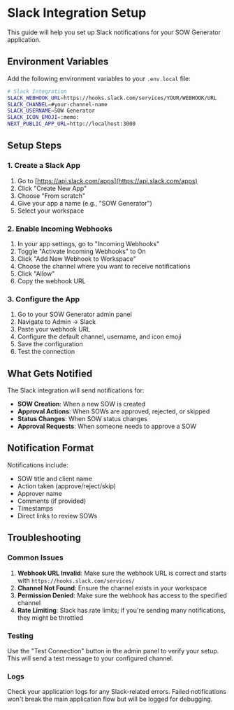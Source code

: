 # Slack Integration Setup

This guide will help you set up Slack notifications for your SOW Generator application.

## Environment Variables

Add the following environment variables to your `.env.local` file:

```bash
# Slack Integration
SLACK_WEBHOOK_URL=https://hooks.slack.com/services/YOUR/WEBHOOK/URL
SLACK_CHANNEL=#your-channel-name
SLACK_USERNAME=SOW Generator
SLACK_ICON_EMOJI=:memo:
NEXT_PUBLIC_APP_URL=http://localhost:3000
```

## Setup Steps

### 1. Create a Slack App

1. Go to [https://api.slack.com/apps](https://api.slack.com/apps)
2. Click "Create New App"
3. Choose "From scratch"
4. Give your app a name (e.g., "SOW Generator")
5. Select your workspace

### 2. Enable Incoming Webhooks

1. In your app settings, go to "Incoming Webhooks"
2. Toggle "Activate Incoming Webhooks" to On
3. Click "Add New Webhook to Workspace"
4. Choose the channel where you want to receive notifications
5. Click "Allow"
6. Copy the webhook URL

### 3. Configure the App

1. Go to your SOW Generator admin panel
2. Navigate to Admin → Slack
3. Paste your webhook URL
4. Configure the default channel, username, and icon emoji
5. Save the configuration
6. Test the connection

## What Gets Notified

The Slack integration will send notifications for:

- **SOW Creation**: When a new SOW is created
- **Approval Actions**: When SOWs are approved, rejected, or skipped
- **Status Changes**: When SOW status changes
- **Approval Requests**: When someone needs to approve a SOW

## Notification Format

Notifications include:
- SOW title and client name
- Action taken (approve/reject/skip)
- Approver name
- Comments (if provided)
- Timestamps
- Direct links to review SOWs

## Troubleshooting

### Common Issues

1. **Webhook URL Invalid**: Make sure the webhook URL is correct and starts with `https://hooks.slack.com/services/`
2. **Channel Not Found**: Ensure the channel exists in your workspace
3. **Permission Denied**: Make sure the webhook has access to the specified channel
4. **Rate Limiting**: Slack has rate limits; if you're sending many notifications, they might be throttled

### Testing

Use the "Test Connection" button in the admin panel to verify your setup. This will send a test message to your configured channel.

### Logs

Check your application logs for any Slack-related errors. Failed notifications won't break the main application flow but will be logged for debugging.
